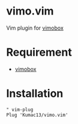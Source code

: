 # vimo.vim

Vim plugin for [vimobox](https://github.com/Kumac13/vimobox)

# Requirement
- [vimobox](https://github.com/Kumac13/vimobox)

# Installation
```vim
" vim-plug
Plug 'Kumac13/vimo.vim'
```
